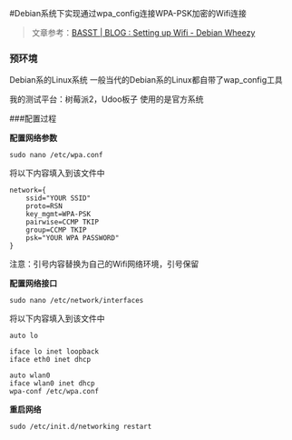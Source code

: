 #Debian系统下实现通过wpa_config连接WPA-PSK加密的Wifi连接

> 文章参考：[BASST | BLOG : Setting up Wifi - Debian Wheezy](http://www.basst.nl/?p=624)

### 预环境

Debian系的Linux系统
一般当代的Debian系的Linux都自带了wap_config工具

我的测试平台：树莓派2，Udoo板子
使用的是官方系统

###配置过程

**配置网络参数**

`sudo nano /etc/wpa.conf`

将以下内容填入到该文件中

```
network={
    ssid="YOUR SSID"
    proto=RSN
    key_mgmt=WPA-PSK
    pairwise=CCMP TKIP
    group=CCMP TKIP
    psk="YOUR WPA PASSWORD"
}
```

注意：引号内容替换为自己的Wifi网络环境，引号保留

**配置网络接口**

`sudo nano /etc/network/interfaces`

将以下内容填入到该文件中

```
auto lo

iface lo inet loopback
iface eth0 inet dhcp

auto wlan0
iface wlan0 inet dhcp
wpa-conf /etc/wpa.conf
```

**重启网络**

`sudo /etc/init.d/networking restart`